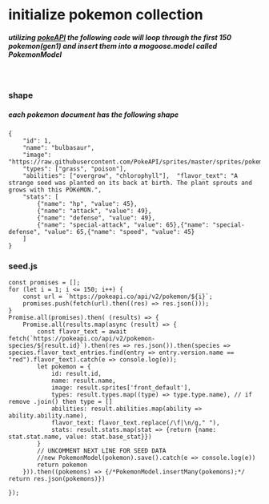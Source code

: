 # initialize pokemon collection

##### utilizing [pokeAPI](https://pokeapi.co/) the following code will loop through the first 150 pokemon(gen1) and insert them into a mogoose.model called PokemonModel<br>
<br>


### shape
##### each pokemon document has the following shape
    {
        "id": 1,
        "name": "bulbasaur",  
        "image": "https://raw.githubusercontent.com/PokeAPI/sprites/master/sprites/pokemon/1.png",  
        "types": ["grass", "poison"],  
        "abilities": ["overgrow", "chlorophyll"],  "flavor_text": "A strange seed was planted on its back at birth. The plant sprouts and grows with this POKéMON.",  
        "stats": [
            {"name": "hp", "value": 45},
            {"name": "attack", "value": 49},
            {"name": "defense", "value": 49},
            {"name": "special-attack", "value": 65},{"name": "special-defense", "value": 65,{"name": "speed", "value": 45}
        ]
    }


### seed.js


    const promises = [];
    for (let i = 1; i <= 150; i++) {
        const url = `https://pokeapi.co/api/v2/pokemon/${i}`;
        promises.push(fetch(url).then((res) => res.json()));
    }
    Promise.all(promises).then( (results) => {
        Promise.all(results.map(async (result) => {
            const flavor_text = await fetch(`https://pokeapi.co/api/v2/pokemon-species/${result.id}`).then(res => res.json()).then(species => species.flavor_text_entries.find(entry => entry.version.name == "red").flavor_text).catch(e => console.log(e));
            let pokemon = {
                id: result.id,
                name: result.name,
                image: result.sprites['front_default'],
                types: result.types.map((type) => type.type.name), // if remove .join() then type = []
                abilities: result.abilities.map(ability => ability.ability.name),
                flavor_text: flavor_text.replace(/\f|\n/g," "),
                stats: result.stats.map(stat => {return {name: stat.stat.name, value: stat.base_stat}})
            }
            // UNCOMMENT NEXT LINE FOR SEED DATA 
            //new PokemonModel(pokemon).save().catch(e => console.log(e))
            return pokemon
        })).then((pokemons) => {/*PokemonModel.insertMany(pokemons);*/ return res.json(pokemons)})
        
    });

